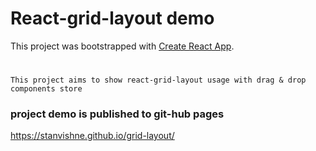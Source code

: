 # React-grid-layout demo
This project was bootstrapped with [Create React App](https://github.com/facebookincubator/create-react-app).
#
    This project aims to show react-grid-layout usage with drag & drop components store
### project demo is published to git-hub pages    
https://stanvishne.github.io/grid-layout/
